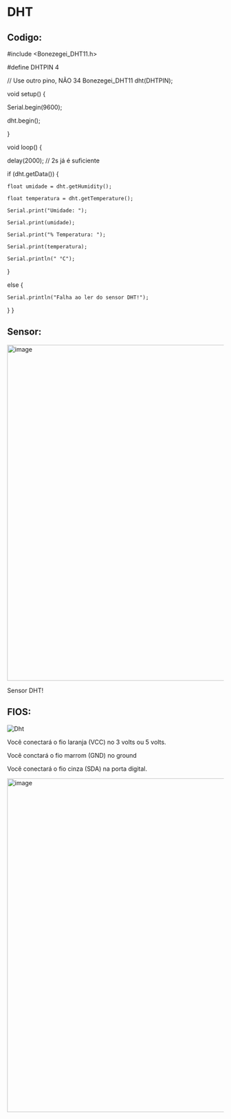 # DHT
## Codigo: 

#include <Bonezegei_DHT11.h>

#define DHTPIN 4

// Use outro pino, NÃO 34
Bonezegei_DHT11 dht(DHTPIN);

void setup() {

  Serial.begin(9600);
  
  dht.begin();

}

void loop() {

  delay(2000); // 2s já é suficiente

  if (dht.getData()) {
  
    float umidade = dht.getHumidity();
    
    float temperatura = dht.getTemperature();

    Serial.print("Umidade: ");
    
    Serial.print(umidade);
    
    Serial.print("% Temperatura: ");
    
    Serial.print(temperatura);
    
    Serial.println(" °C");
  }
  
  else {
  
    Serial.println("Falha ao ler do sensor DHT!");
  
  }
}


## Sensor:

<img width="589" height="781" alt="image" src="https://github.com/user-attachments/assets/a442032b-283a-4fe7-ac26-b3a5022a1ca0" />

Sensor DHT!



## FIOS:


![Dht](https://github.com/user-attachments/assets/0f4d4ce9-a766-4fb8-bf3c-71634249778e)

Você conectará o fio laranja (VCC) no 3 volts ou 5 volts.

Você conctará o fio marrom (GND) no ground

Você conectará o fio cinza (SDA) na porta digital.

<img width="578" height="776" alt="image" src="https://github.com/user-attachments/assets/03c06b8b-9c3a-4fa6-90ea-8d2e29d563fd" />

